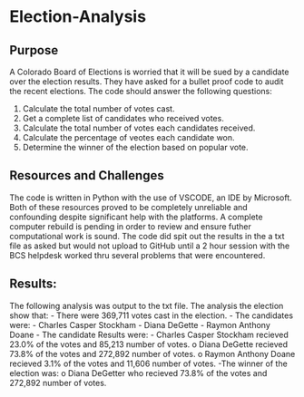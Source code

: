 # Election-Analysis

## Purpose

A Colorado Board of Elections is worried that it will be sued by a candidate over the election results.   They have asked for a bullet proof code to audit the recent elections.
The code should answer the following questions:

 1. Calculate the total number of votes cast.
 2. Get a complete list of candidates who received votes.
 3. Calculate the total number of votes each candidates received.
 4. Calculate the percentage of veotes each candidate won.
 5. Determine the winner of the election based on popular vote.

## Resources and Challenges

The code is written in Python with the use of VSCODE, an IDE by Microsoft.  Both of these resources proved to be completely unreliable and confounding despite significant help with the platforms.  A complete computer rebuild is pending in order to review and ensure futher computational work is sound.  The code did spit out the results in the a txt file as asked but would not upload to GitHub until a 2 hour session with the BCS helpdesk worked thru several problems that were encountered.

## Results:
The following analysis was output to the txt file.  The analysis the election show that:
    -	There were 369,711 votes cast in the election.
    - The candidates were:
      - Charles Casper Stockham
      - Diana DeGette
      - Raymon Anthony Doane
    - The candidate Results were:
    -   Charles Casper Stockham recieved 23.0% of the votes and 85,213 number of votes.
o	Diana DeGette recieved 73.8% of the votes and 272,892 number of votes.
o	Raymon Anthony Doane recieved 3.1% of the votes and 11,606 number of votes. -The winner of the election was:
o	Diana DeGetter who recieved 73.8% of the votes and 272,892 number of votes.




